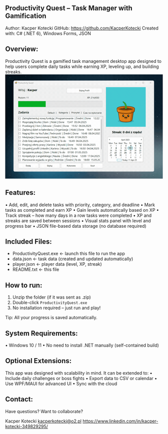 Productivity Quest – Task Manager with Gamification
----------------------------------------------------

Author: Kacper Kotecki
GitHub: https://github.com/KacperKotecki
Created with: C# (.NET 6), Windows Forms, JSON

Overview:
---------
Productivity Quest is a gamified task management desktop app designed to help users complete daily tasks while earning XP, leveling up, and building streaks.
![Preview](Productivity-Quest.gif)


Features:
---------
• Add, edit, and delete tasks with priority, category, and deadline
• Mark tasks as completed and earn XP
• Gain levels automatically based on XP
• Track streak – how many days in a row tasks were completed
• XP and streaks are saved between sessions
• Visual stats panel with level and progress bar
• JSON file-based data storage (no database required)

Included Files:
---------------
- ProductivityQuest.exe      ← launch this file to run the app
- data.json                  ← task data (created and updated automatically)
- player.json                ← player data (level, XP, streak)
- README.txt                 ← this file

How to run:
-----------
1. Unzip the folder (if it was sent as .zip)
2. Double-click `ProductivityQuest.exe`
3. No installation required – just run and play!

Tip: All your progress is saved automatically.

System Requirements:
--------------------
• Windows 10 / 11
• No need to install .NET manually (self-contained build)

Optional Extensions:
--------------------
This app was designed with scalability in mind. It can be extended to:
• Include daily challenges or boss fights
• Export data to CSV or calendar
• Use WPF/MAUI for advanced UI
• Sync with the cloud

Contact:
--------
Have questions? Want to collaborate?

Kacper Kotecki
kacperkotecki@o2.pl
https://www.linkedin.com/in/kacper-kotecki-349829295/
